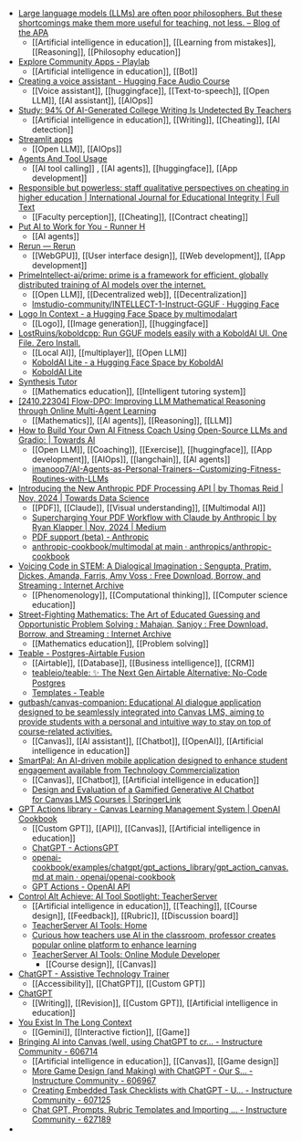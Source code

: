 - [Large language models (LLMs) are often poor philosophers. But these shortcomings make them more useful for teaching, not less. – Blog of the APA](https://blog.apaonline.org/2024/11/28/large-language-models-llms-are-often-poor-philosophers-but-these-shortcomings-make-them-more-useful-for-teaching-not-less/?amp)
	- [[Artificial intelligence in education]], [[Learning from mistakes]], [[Reasoning]], [[Philosophy education]]
- [Explore Community Apps - Playlab](https://www.playlab.ai/explore)
	- [[Artificial intelligence in education]], [[Bot]]
- [Creating a voice assistant - Hugging Face Audio Course](https://huggingface.co/learn/audio-course/chapter7/voice-assistant)
	- [[Voice assistant]], [[huggingface]], [[Text-to-speech]], [[Open LLM]], [[AI assistant]], [[AIOps]]
- [Study: 94% Of AI-Generated College Writing Is Undetected By Teachers](https://www.forbes.com/sites/dereknewton/2024/11/30/study-94-of-ai-generated-college-writing-is-undetected-by-teachers/)
	- [[Artificial intelligence in education]], [[Writing]], [[Cheating]], [[AI detection]]
- [Streamlit apps](https://share.streamlit.io/explore?sort=most+viewed&category=favorites)
	- [[Open LLM]], [[AIOps]]
- [Agents And Tool Usage](https://www.gradio.app/main/guides/agents-and-tool-usage)
	- [[AI tool calling]] , [[AI agents]], [[huggingface]], [[App development]]
- [Responsible but powerless: staff qualitative perspectives on cheating in higher education | International Journal for Educational Integrity | Full Text](https://edintegrity.biomedcentral.com/articles/10.1007/s40979-024-00170-7)
	- [[Faculty perception]], [[Cheating]], [[Contract cheating]]
- [Put AI to Work for You - Runner H](https://www.hcompany.ai/)
	- [[AI agents]]
- [Rerun — Rerun](https://rerun.io/)
	- [[WebGPU]], [[User interface design]], [[Web development]], [[App development]]
- [PrimeIntellect-ai/prime: prime is a framework for efficient, globally distributed training of AI models over the internet.](https://github.com/PrimeIntellect-ai/prime)
	- [[Open LLM]], [[Decentralized web]], [[Decentralization]]
	- [lmstudio-community/INTELLECT-1-Instruct-GGUF · Hugging Face](https://huggingface.co/lmstudio-community/INTELLECT-1-Instruct-GGUF)
- [Logo In Context - a Hugging Face Space by multimodalart](https://huggingface.co/spaces/multimodalart/logo-in-context)
	- [[Logo]], [[Image generation]], [[huggingface]]
- [LostRuins/koboldcpp: Run GGUF models easily with a KoboldAI UI. One File. Zero Install.](https://github.com/LostRuins/koboldcpp)
	- [[Local AI]], [[multiplayer]], [[Open LLM]]
	- [KoboldAI Lite - a Hugging Face Space by KoboldAI](https://huggingface.co/spaces/KoboldAI/KoboldAI-Lite)
	- [KoboldAI Lite](https://lite.koboldai.net/)
- [Synthesis Tutor](https://www.synthesis.com/tutor)
	- [[Mathematics education]], [[Intelligent tutoring system]]
- [[2410.22304] Flow-DPO: Improving LLM Mathematical Reasoning through Online Multi-Agent Learning](https://arxiv.org/abs/2410.22304)
	- [[Mathematics]], [[AI agents]], [[Reasoning]], [[LLM]]
- [How to Build Your Own AI Fitness Coach Using Open-Source LLMs and Gradio: | Towards AI](https://pub.towardsai.net/how-to-build-your-own-ai-fitness-coach-using-open-source-llms-and-gradio-3151e429692f)
	- [[Open LLM]], [[Coaching]], [[Exercise]], [[huggingface]], [[App development]], [[AIOps]], [[langchain]], [[AI agents]]
	- [imanoop7/AI-Agents-as-Personal-Trainers--Customizing-Fitness-Routines-with-LLMs](https://github.com/imanoop7/AI-Agents-as-Personal-Trainers--Customizing-Fitness-Routines-with-LLMs)
- [Introducing the New Anthropic PDF Processing API | by Thomas Reid | Nov, 2024 | Towards Data Science](https://towardsdatascience.com/introducing-the-new-anthropic-pdf-processing-api-0010657f595f)
	- [[PDF]], [[Claude]], [[Visual understanding]], [[Multimodal AI]]
	- [Supercharging Your PDF Workflow with Claude by Anthropic | by Ryan Klapper | Nov, 2024 | Medium](https://medium.com/@ryanklapper/supercharging-your-pdf-workflow-with-claude-by-anthropic-b1061462f67d)
	- [PDF support (beta) - Anthropic](https://docs.anthropic.com/en/docs/build-with-claude/pdf-support)
	- [anthropic-cookbook/multimodal at main · anthropics/anthropic-cookbook](https://github.com/anthropics/anthropic-cookbook/tree/main/multimodal)
- [Voicing Code in STEM: A Dialogical Imagination : Sengupta, Pratim, Dickes, Amanda, Farris, Amy Voss : Free Download, Borrow, and Streaming : Internet Archive](https://archive.org/details/mit_press_book_9780262363075)
	- [[Phenomenology]], [[Computational thinking]], [[Computer science education]]
- [Street-Fighting Mathematics: The Art of Educated Guessing and Opportunistic Problem Solving : Mahajan, Sanjoy : Free Download, Borrow, and Streaming : Internet Archive](https://archive.org/details/mit_press_book_9780262265881)
	- [[Mathematics education]], [[Problem solving]]
- [Teable - Postgres-Airtable Fusion](https://www.teable.io/)
	- [[Airtable]], [[Database]], [[Business intelligence]], [[CRM]]
	- [teableio/teable: ✨ The Next Gen Airtable Alternative: No-Code Postgres](https://github.com/teableio/teable)
	- [Templates - Teable](https://template.teable.io/)
- [gutbash/canvas-companion: Educational AI dialogue application designed to be seamlessly integrated into Canvas LMS, aiming to provide students with a personal and intuitive way to stay on top of course-related activities.](https://github.com/gutbash/canvas-companion)
	- [[Canvas]], [[AI assistant]], [[Chatbot]], [[OpenAI]], [[Artificial intelligence in education]]
- [SmartPal: An AI-driven mobile application designed to enhance student engagement available from Technology Commercialization](https://license.umn.edu/product/smartpal-an-ai-driven-mobile-application-designed-to-enhance-student-engagement)
	- [[Canvas]], [[Chatbot]], [[Artificial intelligence in education]]
	- [Design and Evaluation of a Gamified Generative AI Chatbot for Canvas LMS Courses | SpringerLink](https://link.springer.com/chapter/10.1007/978-3-031-61953-3_29)
- [GPT Actions library - Canvas Learning Management System | OpenAI Cookbook](https://cookbook.openai.com/examples/chatgpt/gpt_actions_library/gpt_action_canvas)
	- [[Custom GPT]], [[API]], [[Canvas]], [[Artificial intelligence in education]]
	- [ChatGPT - ActionsGPT](https://chatgpt.com/g/g-TYEliDU6A-actionsgpt)
	- [openai-cookbook/examples/chatgpt/gpt_actions_library/gpt_action_canvas.md at main · openai/openai-cookbook](https://github.com/openai/openai-cookbook/blob/main/examples/chatgpt/gpt_actions_library/gpt_action_canvas.md)
	- [GPT Actions - OpenAI API](https://platform.openai.com/docs/actions/introduction)
- [Control Alt Achieve: AI Tool Spotlight: TeacherServer](https://www.controlaltachieve.com/2024/11/ai-tool-spotlight-teacherserver.html?m=1)
	- [[Artificial intelligence in education]], [[Teaching]], [[Course design]], [[Feedback]], [[Rubric]], [[Discussion board]]
	- [TeacherServer AI Tools: Home](https://www.teacherserver.com/)
	- [Curious how teachers use AI in the classroom, professor creates popular online platform to enhance learning](https://www.stpetersburg.usf.edu/news/2024/professor-creates-popular-online-ai-platform.aspx)
	- [TeacherServer AI Tools: Online Module Developer](https://www.teacherserver.com/tool.php?id=49)
		- [[Course design]], [[Canvas]]
- [ChatGPT - Assistive Technology Trainer](https://chatgpt.com/g/g-673e0f0c1e988191b2a13acd99f51665-assistive-technology-trainer?trk=feed_main-feed-card_comment-text)
	- [[Accessibility]], [[ChatGPT]], [[Custom GPT]]
- [ChatGPT](https://chatgpt.com/share/66f4a20e-19b8-800d-83c7-538e773dc3d3?trk=feed_main-feed-card_reshare_feed-article-content)
	- [[Writing]], [[Revision]], [[Custom GPT]], [[Artificial intelligence in education]]
- [You Exist In The Long Context](https://thelongcontext.com/?trk=feed_main-feed-card_feed-article-content)
	- [[Gemini]], [[Interactive fiction]], [[Game]]
- [Bringing AI into Canvas (well, using ChatGPT to cr... - Instructure Community - 606714](https://community.canvaslms.com/t5/K-12-Users/Bringing-AI-into-Canvas-well-using-ChatGPT-to-create-stuff/ba-p/606714)
	- [[Artificial intelligence in education]], [[Canvas]], [[Game design]]
	- [More Game Design (and Making) with ChatGPT - Our S... - Instructure Community - 606967](https://community.canvaslms.com/t5/K-12-Users/More-Game-Design-and-Making-with-ChatGPT-Our-Survey-Says/ba-p/606967)
	- [Creating Embedded Task Checklists with ChatGPT - U... - Instructure Community - 607125](https://community.canvaslms.com/t5/K-12-Users/Creating-Embedded-Task-Checklists-with-ChatGPT-Updated/ba-p/607125)
	- [Chat GPT, Prompts, Rubric Templates and Importing ... - Instructure Community - 627189](https://community.canvaslms.com/t5/K-12-Users/Chat-GPT-Prompts-Rubric-Templates-and-Importing-Rubrics/ba-p/627189)
-